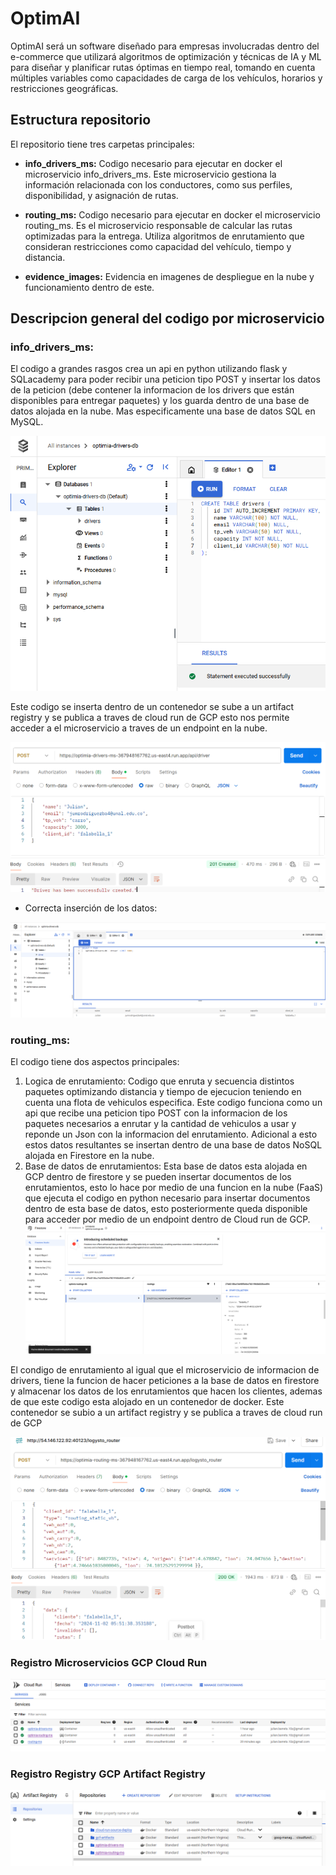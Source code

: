 # OptimAI
OptimAI será un software diseñado para empresas involucradas dentro del e-commerce que utilizará algoritmos de optimización y técnicas  de IA y ML para diseñar y planificar rutas óptimas en tiempo real, tomando en cuenta múltiples variables como capacidades de carga de los vehículos, horarios y restricciones geográficas.

## Estructura repositorio
El repositorio tiene tres carpetas principales:
* **info_drivers_ms:** Codigo necesario para ejecutar en docker el microservicio info_drivers_ms. Este microservicio gestiona la información relacionada con los conductores, como sus perfiles,
disponibilidad, y asignación de rutas.

* **routing_ms:** Codigo necesario para ejecutar en docker el microservicio routing_ms. Es el microservicio responsable de calcular las rutas optimizadas para la entrega. Utiliza
algoritmos de enrutamiento que consideran restricciones como capacidad del vehículo, tiempo y distancia.
* **evidence_images:** Evidencia en imagenes de despliegue en la nube y funcionamiento dentro de este.

## Descripcion general del codigo por microservicio

### info_drivers_ms: 

El codigo a grandes rasgos crea un api en python utilizando flask y SQLacademy para poder recibir una peticion tipo POST y insertar los datos de la peticion (debe contener la informacion de los drivers que están disponibles para entregar paquetes) y los guarda dentro de una base de datos alojada en la nube. Mas especificamente una base de datos SQL en MySQL.

![Base de datos Drivers](evidence_images/drivers_db.png)

Este codigo se inserta dentro de un contenedor se sube a un artifact registry y se publica a traves de cloud run de GCP esto nos permite acceder a el microservicio a traves de un endpoint en la nube.

![Postman con endpoint GCP](evidence_images/postman_drivers.png)

* Correcta inserción de los datos:

![Tabla Drivers](evidence_images/table_driver.png)

### routing_ms:

El codigo tiene dos aspectos principales:

  1. Logica de enrutamiento: Codigo que enruta y secuencia distintos paquetes optimizando distancia y tiempo de ejecucion teniendo en cuenta una flota de vehiculos especifica. Este codigo funciona como un api que recibe una peticion tipo POST con la informacion de los paquetes necesarios a enrutar y la cantidad de vehiculos a usar y reponde un Json con la informacion del enrutamiento. Adicional a esto estos datos resultantes se insertan dentro de una base de datos NoSQL alojada en Firestore en la nube.
  2.  Base de datos de enrutamientos: Esta base de datos esta alojada en GCP dentro de firestore y se pueden insertar documentos de los enrutamientos, esto lo hace por medio de una funcion en la nube (FaaS) que ejecuta el codigo en python necesario para insertar documentos dentro de esta base de datos, esto posteriormente queda disponible para acceder por medio de un endpoint dentro de Cloud run de GCP.
![Base de datos firestore](evidence_images/firestore_db.png)

El condigo de enrutamiento al igual que el microservicio de informacion de drivers, tiene la funcion de hacer peticiones a la base de datos en firestore y almacenar los datos de los enrutamientos que hacen los clientes, ademas de que este codigo esta alojado en un contenedor de docker. Este contenedor se subio a un artifact registry y se publica a traves de cloud run de GCP

![Postman con endpoint GCP](evidence_images/postman_routing_ms.png)

### Registro Microservicios GCP Cloud Run

![](evidence_images/microservices.png)

### Registro Registry GCP Artifact Registry

![](evidence_images/artifact_registry.png)





